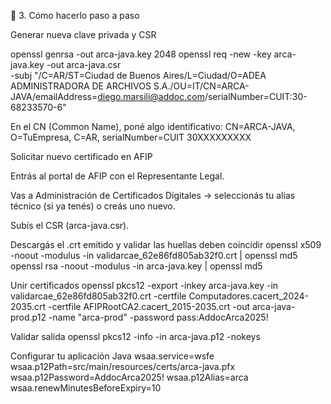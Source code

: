 
🔐 3. Cómo hacerlo paso a paso

Generar nueva clave privada y CSR

openssl genrsa -out arca-java.key 2048
openssl req -new -key arca-java.key -out arca-java.csr \
  -subj "/C=AR/ST=Ciudad de Buenos Aires/L=Ciudad/O=ADEA ADMINISTRADORA DE ARCHIVOS S.A./OU=IT/CN=ARCA-JAVA/emailAddress=diego.marsili@addoc.com/serialNumber=CUIT:30-68233570-6"


En el CN (Common Name), poné algo identificativo:
CN=ARCA-JAVA, O=TuEmpresa, C=AR, serialNumber=CUIT 30XXXXXXXXX

Solicitar nuevo certificado en AFIP

Entrás al portal de AFIP con el Representante Legal.

Vas a Administración de Certificados Digitales → seleccionás tu alias técnico (si ya tenés) o creás uno nuevo.

Subís el CSR (arca-java.csr).

Descargás el .crt emitido y validar las huellas deben coincidir
openssl x509 -noout -modulus -in validarcae_62e86fd805ab32f0.crt | openssl md5
openssl rsa  -noout -modulus -in arca-java.key | openssl md5

Unir certificados
openssl pkcs12 -export -inkey arca-java.key -in validarcae_62e86fd805ab32f0.crt -certfile Computadores.cacert_2024-2035.crt -certfile AFIPRootCA2.cacert_2015-2035.crt -out arca-java-prod.p12 -name "arca-prod" -password pass:AddocArca2025!


Validar salida
openssl pkcs12 -info -in arca-java.p12 -nokeys


Configurar tu aplicación Java
wsaa.service=wsfe
wsaa.p12Path=src/main/resources/certs/arca-java.pfx
wsaa.p12Password=AddocArca2025!
wsaa.p12Alias=arca
wsaa.renewMinutesBeforeExpiry=10
